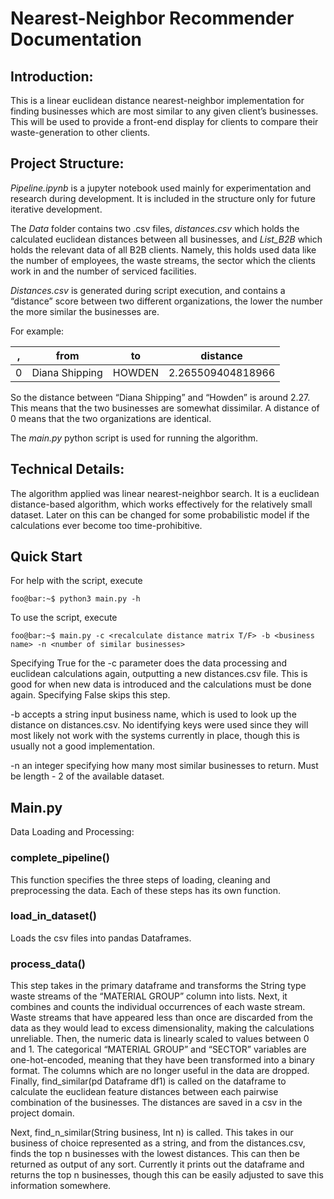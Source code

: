 # Nearest-Neighbor Recommender Documentation

## Introduction:

This is a linear euclidean distance nearest-neighbor implementation for finding businesses which are most similar to any given client’s businesses. This will be used to provide a front-end display for clients to compare their waste-generation to other clients.

## Project Structure:

*Pipeline.ipynb* is a jupyter notebook used mainly for experimentation and research during development. It is included in the structure only for future iterative development. 

The *Data* folder contains two .csv files, *distances.csv* which holds the calculated euclidean distances between all businesses, and *List_B2B* which holds the relevant data of all B2B clients. Namely, this holds used data like the number of employees, the waste streams, the sector which the clients work in and the number of serviced facilities.

*Distances.csv* is generated during script execution, and contains a “distance” score between two different organizations, the lower the number the more similar the businesses are.

For example:

| , | from | to | distance |
| ----------- | ----------- | ----------- | ----------- |
| 0 | Diana Shipping | HOWDEN | 2.265509404818966 |

So the distance between “Diana Shipping” and “Howden” is around 2.27. This means that the two businesses are somewhat dissimilar. A distance of 0 means that the two organizations are identical.

The *main.py* python script is used for running the algorithm. 

## Technical Details:
The algorithm applied was linear nearest-neighbor search. It is a euclidean distance-based algorithm, which works effectively for the relatively small dataset. Later on this can be changed for some probabilistic model if the calculations ever become too time-prohibitive.

## Quick Start

For help with the script, execute

```console
foo@bar:~$ python3 main.py -h
```

To use the script, execute

```console
foo@bar:~$ main.py -c <recalculate distance matrix T/F> -b <business name> -n <number of similar businesses>
```

Specifying True for the -c parameter does the data processing and euclidean calculations again, outputting a new distances.csv file. This is good for when new data is introduced and the calculations must be done again. Specifying False skips this step.

-b accepts a string input business name, which is used to look up the distance on distances.csv. No identifying keys were used since they will most likely not work with the systems currently in place, though this is usually not a good implementation.

-n an integer specifying how many most similar businesses to return. Must be length - 2 of the available dataset.

## Main.py

Data Loading and Processing:

### complete_pipeline()

This function specifies the three steps of loading, cleaning and preprocessing the data. Each of these steps has its own function.

### load_in_dataset()

Loads the csv files into pandas Dataframes.

### process_data()

This step takes in the primary dataframe and transforms the String type waste streams of the “MATERIAL GROUP” column into lists. Next, it combines and counts the individual occurrences of each waste stream. Waste streams that have appeared less than once are discarded from the data as they would lead to excess dimensionality, making the calculations unreliable. Then, the numeric data is linearly scaled to values between 0 and 1. The categorical “MATERIAL GROUP” and “SECTOR” variables are one-hot-encoded, meaning that they have been transformed into a binary format. The columns which are no longer useful in the data are dropped. Finally, find_similar(pd Dataframe df1) is called on the dataframe to calculate the euclidean feature distances between each pairwise combination of the businesses. The distances are saved in a csv in the project domain.

Next, find_n_similar(String business, Int n) is called. This takes in our business of choice represented as a string, and from the distances.csv, finds the top n businesses with the lowest distances. This can then be returned as output of any sort. Currently it prints out the dataframe and returns the top n businesses, though this can be easily adjusted to save this information somewhere.


